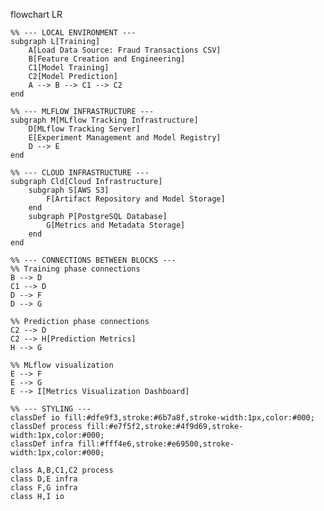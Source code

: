 flowchart LR

    %% --- LOCAL ENVIRONMENT ---
    subgraph L[Training]
        A[Load Data Source: Fraud Transactions CSV]
        B[Feature Creation and Engineering]
        C1[Model Training]
        C2[Model Prediction]
        A --> B --> C1 --> C2
    end

    %% --- MLFLOW INFRASTRUCTURE ---
    subgraph M[MLflow Tracking Infrastructure]
        D[MLflow Tracking Server]
        E[Experiment Management and Model Registry]
        D --> E
    end

    %% --- CLOUD INFRASTRUCTURE ---
    subgraph Cld[Cloud Infrastructure]
        subgraph S[AWS S3]
            F[Artifact Repository and Model Storage]
        end
        subgraph P[PostgreSQL Database]
            G[Metrics and Metadata Storage]
        end
    end

    %% --- CONNECTIONS BETWEEN BLOCKS ---
    %% Training phase connections
    B --> D
    C1 --> D
    D --> F
    D --> G

    %% Prediction phase connections
    C2 --> D
    C2 --> H[Prediction Metrics]
    H --> G

    %% MLflow visualization
    E --> F
    E --> G
    E --> I[Metrics Visualization Dashboard]

    %% --- STYLING ---
    classDef io fill:#dfe9f3,stroke:#6b7a8f,stroke-width:1px,color:#000;
    classDef process fill:#e7f5f2,stroke:#4f9d69,stroke-width:1px,color:#000;
    classDef infra fill:#fff4e6,stroke:#e69500,stroke-width:1px,color:#000;

    class A,B,C1,C2 process
    class D,E infra
    class F,G infra
    class H,I io
